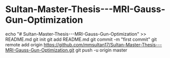 # Sultan-Master-Thesis---MRI-Gauss-Gun-Optimization
echo "# Sultan-Master-Thesis---MRI-Gauss-Gun-Optimization" >> README.md
git init
git add README.md
git commit -m "first commit"
git remote add origin https://github.com/mmsultan17/Sultan-Master-Thesis---MRI-Gauss-Gun-Optimization.git
git push -u origin master
